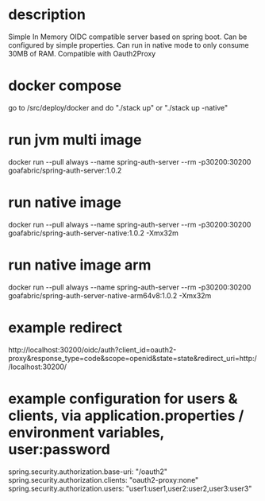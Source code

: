 # description

Simple In Memory OIDC compatible server based on spring boot.
Can be configured by simple properties.
Can run in native mode to only consume 30MB of RAM.
Compatible with Oauth2Proxy

# docker compose
go to /src/deploy/docker and do "./stack up" or "./stack up -native"

# run jvm multi image
docker run --pull always --name spring-auth-server --rm -p30200:30200 goafabric/spring-auth-server:1.0.2

# run native image
docker run --pull always --name spring-auth-server --rm -p30200:30200 goafabric/spring-auth-server-native:1.0.2 -Xmx32m

# run native image arm
docker run --pull always --name spring-auth-server --rm -p30200:30200 goafabric/spring-auth-server-native-arm64v8:1.0.2 -Xmx32m

# example redirect
http://localhost:30200/oidc/auth?client_id=oauth2-proxy&response_type=code&scope=openid&state=state&redirect_uri=http://localhost:30200/

# example configuration for users & clients, via application.properties / environment variables, user:password

spring.security.authorization.base-uri: "/oauth2"
spring.security.authorization.clients: "oauth2-proxy:none"
spring.security.authorization.users: "user1:user1,user2:user2,user3:user3"